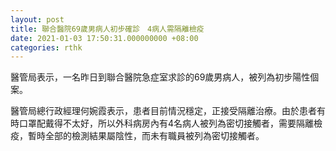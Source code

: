 ```yaml
---
layout: post
title: 聯合醫院69歲男病人初步確診　4病人需隔離檢疫
date: 2021-01-03 17:50:31.000000000 +08:00
categories: rthk
---
```


醫管局表示，一名昨日到聯合醫院急症室求診的69歲男病人，被列為初步陽性個案。

醫管局總行政經理何婉霞表示，患者目前情況穩定，正接受隔離治療。由於患者有時口罩配戴得不太好，所以外科病房內有4名病人被列為密切接觸者，需要隔離檢疫，暫時全部的檢測結果屬陰性，而未有職員被列為密切接觸者。

